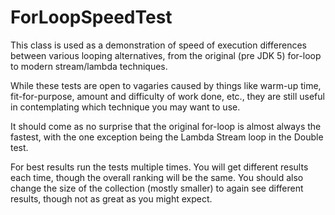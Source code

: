 # ForLoopSpeedTest
This class is used as a demonstration of speed of execution differences between 
various looping alternatives, from the original (pre JDK 5) for-loop to modern 
stream/lambda techniques. 

While these tests are open to vagaries caused by 
things like warm-up time, fit-for-purpose, amount and difficulty of work done, 
etc., they are still useful in contemplating which technique you may want to 
use.

It should come as no surprise that the original for-loop is almost always the 
fastest, with the one exception being the Lambda Stream loop in the Double 
test.

For best results run the tests multiple times. You will get different results 
each time, though the overall ranking will be the same. You should also change 
the size of the collection (mostly smaller) to again see different results, 
though not as great as you might expect.